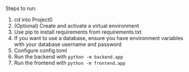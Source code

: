 Steps to run:
1. cd into Project0
2. (Optional) Create and activate a virtual environment
3. Use pip to install requirements from requirements.txt
4. If you want to use a database, ensure you have environment variables with your database username and password
5. Configure config.toml
6. Run the backend with `python -m backend.app`
7. Run the frontend with `python -m frontend.app`

